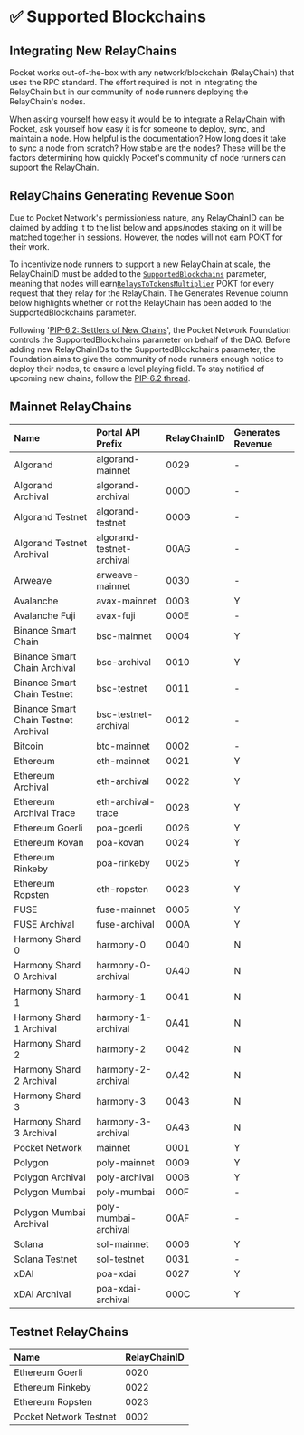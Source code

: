 # ✅ Supported Blockchains

## Integrating New RelayChains

Pocket works out-of-the-box with any network/blockchain \(RelayChain\) that uses the RPC standard. The effort required is not in integrating the RelayChain but in our community of node runners deploying the RelayChain's nodes.

When asking yourself how easy it would be to integrate a RelayChain with Pocket, ask yourself how easy it is for someone to deploy, sync, and maintain a node. How helpful is the documentation? How long does it take to sync a node from scratch? How stable are the nodes? These will be the factors determining how quickly Pocket's community of node runners can support the RelayChain.

## RelayChains Generating Revenue Soon

Due to Pocket Network's permissionless nature, any RelayChainID can be claimed by adding it to the list below and apps/nodes staking on it will be matched together in [sessions](../../main-concepts/protocol/servicing.md#sessions). However, the nodes will not earn POKT for their work.

To incentivize node runners to support a new RelayChain at scale, the RelayChainID must be added to the [`SupportedBlockchains`](protocol-parameters.md#supportedblockchains) parameter, meaning that nodes will earn[`RelaysToTokensMultiplier`](protocol-parameters.md#relaystotokensmultiplier) POKT for every request that they relay for the RelayChain. The Generates Revenue column below highlights whether or not the RelayChain has been added to the SupportedBlockchains parameter.

Following '[PIP-6.2: Settlers of New Chains](https://forum.pokt.network/t/pip-6-2-settlers-of-new-chains/1027)', the Pocket Network Foundation controls the SupportedBlockchains parameter on behalf of the DAO. Before adding new RelayChainIDs to the SupportedBlockchains parameter, the Foundation aims to give the community of node runners enough notice to deploy their nodes, to ensure a level playing field. To stay notified of upcoming new chains, follow the [PIP-6.2 thread](https://forum.pokt.network/t/pip-6-2-settlers-of-new-chains/1027).

## Mainnet RelayChains

| Name | Portal API Prefix | RelayChainID | Generates Revenue |
| :--- | :--- | :--- | :--- |
| Algorand | algorand-mainnet | 0029 | - |
| Algorand Archival | algorand-archival | 000D | - |
| Algorand Testnet | algorand-testnet | 000G | - |
| Algorand Testnet Archival | algorand-testnet-archival | 00AG | - |
| Arweave | arweave-mainnet | 0030 | - |
| Avalanche | avax-mainnet | 0003 | Y |
| Avalanche Fuji | avax-fuji | 000E | - |
| Binance Smart Chain | bsc-mainnet | 0004 | Y |
| Binance Smart Chain Archival | bsc-archival | 0010 | Y |
| Binance Smart Chain Testnet | bsc-testnet | 0011 | - |
| Binance Smart Chain Testnet Archival | bsc-testnet-archival | 0012 | - |
| Bitcoin | btc-mainnet | 0002 | - |
| Ethereum | eth-mainnet | 0021 | Y |
| Ethereum Archival | eth-archival | 0022 | Y |
| Ethereum Archival Trace | eth-archival-trace | 0028 | Y |
| Ethereum Goerli | poa-goerli | 0026 | Y |
| Ethereum Kovan | poa-kovan | 0024 | Y |
| Ethereum Rinkeby | poa-rinkeby | 0025 | Y |
| Ethereum Ropsten | eth-ropsten | 0023 | Y |
| FUSE | fuse-mainnet | 0005 | Y |
| FUSE Archival | fuse-archival | 000A | Y |
| Harmony Shard 0 | harmony-0 | 0040 | N |
| Harmony Shard 0 Archival | harmony-0-archival | 0A40 | N |
| Harmony Shard 1 | harmony-1 | 0041 | N |
| Harmony Shard 1 Archival | harmony-1-archival | 0A41 | N |
| Harmony Shard 2 | harmony-2 | 0042 | N |
| Harmony Shard 2 Archival | harmony-2-archival | 0A42 | N |
| Harmony Shard 3 | harmony-3 | 0043 | N |
| Harmony Shard 3 Archival | harmony-3-archival | 0A43 | N |
| Pocket Network | mainnet | 0001 | Y |
| Polygon | poly-mainnet | 0009 | Y |
| Polygon Archival | poly-archival | 000B | Y |
| Polygon Mumbai | poly-mumbai | 000F | - |
| Polygon Mumbai Archival | poly-mumbai-archival | 00AF | - |
| Solana | sol-mainnet | 0006 | Y |
| Solana Testnet | sol-testnet | 0031 | - |
| xDAI | poa-xdai | 0027 | Y |
| xDAI Archival | poa-xdai-archival | 000C | Y |

## Testnet RelayChains

| Name | RelayChainID |
| :--- | :--- |
| Ethereum Goerli | 0020 |
| Ethereum Rinkeby | 0022 |
| Ethereum Ropsten | 0023 |
| Pocket Network Testnet | 0002 |

